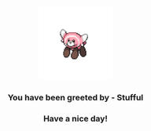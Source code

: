 <p align="center">
            <img src="https://raw.githubusercontent.com/PokeAPI/sprites/master/sprites/pokemon/759.png" width="150" height="150">
          </p>
          <h3 align="center">You have been greeted by - <b>Stufful</b></h3>
          <h3 align="center">Have a nice day!</h3>
        